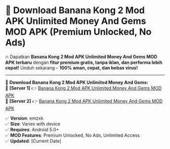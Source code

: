 # 🚀 Download Banana Kong 2 Mod APK Unlimited Money And Gems MOD APK (Premium Unlocked, No Ads)  

🔥 Dapatkan **Banana Kong 2 Mod APK Unlimited Money And Gems MOD APK terbaru** dengan **fitur premium gratis, tanpa iklan, dan performa lebih cepat!** Unduh sekarang – **100% aman, cepat, dan bebas virus!**  

---


🔽 **Download Banana Kong 2 Mod APK Unlimited Money And Gems:**  
🔹 **[Server 1]** 👉 [Banana Kong 2 Mod APK Unlimited Money And Gems MOD APK](https://apkcomod.com?title=Banana_Kong_2_Mod_APK_Unlimited_Money_And_Gems)  
🔹 **[Server 2]** 👉 [Banana Kong 2 Mod APK Unlimited Money And Gems MOD APK](https://apkcomod.com?title=Banana_Kong_2_Mod_APK_Unlimited_Money_And_Gems)  


✅ **Version**: emzxk  
✅ **Size**: Varies with device  
✅ **Requires**: Android 5.0+  
✅ **MOD Features**: Premium Unlocked, No Ads, Unlimited Access  
✅ **Updated**: [Current Date]  